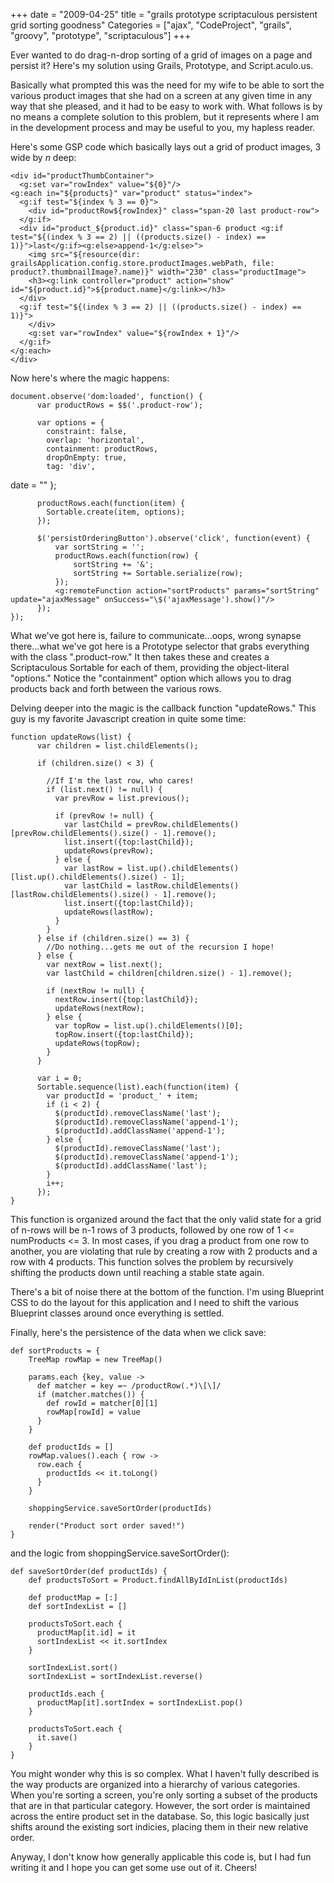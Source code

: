 +++
date = "2009-04-25"
title = "grails prototype scriptaculous persistent grid sorting goodness"
Categories = ["ajax", "CodeProject", "grails", "groovy", "prototype", "scriptaculous"]
+++

Ever wanted to do drag-n-drop sorting of a grid of images on a page and persist it? Here's my solution using Grails, Prototype, and Script.aculo.us.

Basically what prompted this was the need for my wife to be able to sort the various product images that she had on a screen at any given time in any way that she pleased, and it had to be easy to work with. What follows is by no means a complete solution to this problem, but it represents where I am in the development process and may be useful to you, my hapless reader.

Here's some GSP code which basically lays out a grid of product images, 3 wide by _n_ deep:


    
    
    <div id="productThumbContainer">
      <g:set var="rowIndex" value="${0}"/>
    <g:each in="${products}" var="product" status="index">
      <g:if test="${index % 3 == 0}">
        <div id="productRow${rowIndex}" class="span-20 last product-row">
      </g:if>
      <div id="product_${product.id}" class="span-6 product <g:if test="${(index % 3 == 2) || ((products.size() - index) == 1)}">last</g:if><g:else>append-1</g:else>">
        <img src="${resource(dir: grailsApplication.config.store.productImages.webPath, file: product?.thumbnailImage?.name)}" width="230" class="productImage">
        <h3><g:link controller="product" action="show" id="${product.id}">${product.name}</g:link></h3>
      </div>
      <g:if test="${(index % 3 == 2) || ((products.size() - index) == 1)}">
        </div>
        <g:set var="rowIndex" value="${rowIndex + 1}"/>
      </g:if>
    </g:each>
    </div>
    



Now here's where the magic happens:


    
    
    document.observe('dom:loaded', function() {
          var productRows = $$('.product-row');
    
          var options = {
            constraint: false,
            overlap: 'horizontal',
            containment: productRows,
            dropOnEmpty: true,
            tag: 'div',
date = ""
          };
    
          productRows.each(function(item) {
            Sortable.create(item, options);
          });
    
          $('persistOrderingButton').observe('click', function(event) {
              var sortString = '';
              productRows.each(function(row) {
                  sortString += '&';
                  sortString += Sortable.serialize(row);
              });
              <g:remoteFunction action="sortProducts" params="sortString" update="ajaxMessage" onSuccess="\$('ajaxMessage').show()"/>
          });
    });
    



What we've got here is, failure to communicate...oops, wrong synapse there...what we've got here is a Prototype selector that grabs everything with the class ".product-row." It then takes these and creates a Scriptaculous Sortable for each of them, providing the object-literal "options." Notice the "containment" option which allows you to drag products back and forth between the various rows.

Delving deeper into the magic is the callback function "updateRows." This guy is my favorite Javascript creation in quite some time:


    
    
    function updateRows(list) {
          var children = list.childElements();
    
          if (children.size() < 3) {
    
            //If I'm the last row, who cares!
            if (list.next() != null) {
              var prevRow = list.previous();
    
              if (prevRow != null) {
                var lastChild = prevRow.childElements()[prevRow.childElements().size() - 1].remove();
                list.insert({top:lastChild});
                updateRows(prevRow);
              } else {
                var lastRow = list.up().childElements()[list.up().childElements().size() - 1];
                var lastChild = lastRow.childElements()[lastRow.childElements().size() - 1].remove();
                list.insert({top:lastChild});
                updateRows(lastRow);
              }
            }
          } else if (children.size() == 3) {
            //Do nothing...gets me out of the recursion I hope!
          } else {
            var nextRow = list.next();
            var lastChild = children[children.size() - 1].remove();
    
            if (nextRow != null) {
              nextRow.insert({top:lastChild});
              updateRows(nextRow);
            } else {
              var topRow = list.up().childElements()[0];
              topRow.insert({top:lastChild});
              updateRows(topRow);
            }
          }
    
          var i = 0;
          Sortable.sequence(list).each(function(item) {
            var productId = 'product_' + item;
            if (i < 2) {
              $(productId).removeClassName('last');
              $(productId).removeClassName('append-1');
              $(productId).addClassName('append-1');
            } else {
              $(productId).removeClassName('last');
              $(productId).removeClassName('append-1');
              $(productId).addClassName('last');
            }
            i++;
          });
    }
    



This function is organized around the fact that the only valid state for a grid of n-rows will be n-1 rows of 3 products, followed by one row of 1 <= numProducts <= 3. In most cases, if you drag a product from one row to another, you are violating that rule by creating a row with 2 products and a row with 4 products. This function solves the problem by recursively shifting the products down until reaching a stable state again.

There's a bit of noise there at the bottom of the function. I'm using Blueprint CSS to do the layout for this application and I need to shift the various Blueprint classes around once everything is settled.

Finally, here's the persistence of the data when we click save:


    
    
    def sortProducts = {
        TreeMap rowMap = new TreeMap()
    
        params.each {key, value ->
          def matcher = key =~ /productRow(.*)\[\]/
          if (matcher.matches()) {
            def rowId = matcher[0][1]
            rowMap[rowId] = value
          }
        }
    
        def productIds = []
        rowMap.values().each { row ->
          row.each {
            productIds << it.toLong()
          }
        }
    
        shoppingService.saveSortOrder(productIds)
    
        render("Product sort order saved!")
    }
    



and the logic from shoppingService.saveSortOrder():


    
    
    def saveSortOrder(def productIds) {
        def productsToSort = Product.findAllByIdInList(productIds)
    
        def productMap = [:]
        def sortIndexList = []
    
        productsToSort.each {
          productMap[it.id] = it
          sortIndexList << it.sortIndex
        }
    
        sortIndexList.sort()
        sortIndexList = sortIndexList.reverse()
    
        productIds.each {
          productMap[it].sortIndex = sortIndexList.pop()
        }
    
        productsToSort.each {
          it.save()
        }
    }
    



You might wonder why this is so complex. What I haven't fully described is the way products are organized into a hierarchy of various categories. When you're sorting a screen, you're only sorting a subset of the products that are in that particular category. However, the sort order is maintained across the entire product set in the database. So, this logic basically just shifts around the existing sort indicies, placing them in their new relative order.

Anyway, I don't know how generally applicable this code is, but I had fun writing it and I hope you can get some use out of it. Cheers!
